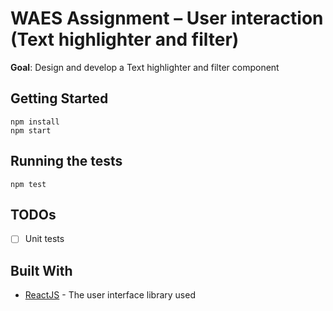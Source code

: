 # WAES Assignment – User interaction (Text highlighter and filter)

**Goal**: Design and develop a Text highlighter and filter component

## Getting Started

```
npm install
npm start
```

## Running the tests

```
npm test
```

## TODOs

- [ ] Unit tests

## Built With

* [ReactJS](https://reactjs.org/) - The user interface library used
